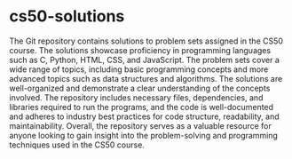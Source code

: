 # cs50-solutions
 The Git repository contains solutions to problem sets assigned in the CS50 course. The solutions showcase proficiency in programming languages such as C, Python, HTML, CSS, and JavaScript. The problem sets cover a wide range of topics, including basic programming concepts and more advanced topics such as data structures and algorithms. The solutions are well-organized and demonstrate a clear understanding of the concepts involved. The repository includes necessary files, dependencies, and libraries required to run the programs, and the code is well-documented and adheres to industry best practices for code structure, readability, and maintainability. Overall, the repository serves as a valuable resource for anyone looking to gain insight into the problem-solving and programming techniques used in the CS50 course.

